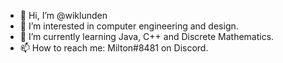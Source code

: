 - 👋 Hi, I’m @wiklunden
- 👀 I’m interested in computer engineering and design.
- 🌱 I’m currently learning Java, C++ and Discrete Mathematics.
- 📫 How to reach me: Milton#8481 on Discord.

<!---
wiklunden/wiklunden is a ✨ special ✨ repository because its `README.md` (this file) appears on your GitHub profile.
You can click the Preview link to take a look at your changes.
--->

